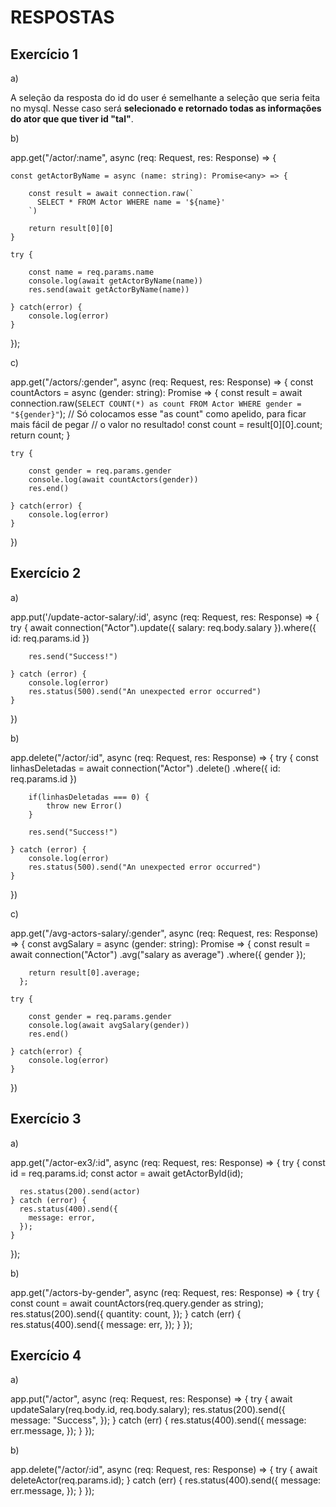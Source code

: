 # RESPOSTAS

## Exercício 1

a) 

A seleção da resposta do id do user é semelhante a seleção que seria feita no mysql. Nesse caso será **selecionado e retornado todas as informações do ator que que tiver id "tal"**. 

b) 

app.get("/actor/:name", async (req: Request, res: Response) => {
    
    const getActorByName = async (name: string): Promise<any> => {

        const result = await connection.raw(`
          SELECT * FROM Actor WHERE name = '${name}'
        `)
      
        return result[0][0]
    }
    
    try {

        const name = req.params.name
        console.log(await getActorByName(name))
        res.send(await getActorByName(name))

    } catch(error) {
        console.log(error)
    }
});

c) 

app.get("/actors/:gender", async (req: Request, res: Response) => {
    const countActors = async (gender: string): Promise<any> => {
        const result = await connection.raw(`
          SELECT COUNT(*) as count FROM Actor WHERE gender = "${gender}"
        `);
          // Só colocamos esse "as count" como apelido, para ficar mais fácil de pegar
          // o valor no resultado!
        const count = result[0][0].count;
        return count;
    }

    try {

        const gender = req.params.gender
        console.log(await countActors(gender))
        res.end()

    } catch(error) {
        console.log(error)
    }
    
})

## Exercício 2

a) 

app.put('/update-actor-salary/:id', async (req: Request, res: Response) => {
    try {
        await connection("Actor").update({
            salary: req.body.salary
        }).where({
            id: req.params.id
        })

        res.send("Success!")

    } catch (error) {
        console.log(error)
        res.status(500).send("An unexpected error occurred")
    }
})

b) 

app.delete("/actor/:id", async (req: Request, res: Response) => {
    try {
        const linhasDeletadas = await connection("Actor")
        .delete()
        .where({
            id: req.params.id
        })

        if(linhasDeletadas === 0) {
            throw new Error()
        }

        res.send("Success!")

    } catch (error) {
        console.log(error)
        res.status(500).send("An unexpected error occurred")
    }
})

c) 

app.get("/avg-actors-salary/:gender", async (req: Request, res: Response) => {
    const avgSalary = async (gender: string): Promise<any> => {
        const result = await connection("Actor")
          .avg("salary as average")
          .where({ gender });
      
        return result[0].average;
      };

    try {

        const gender = req.params.gender
        console.log(await avgSalary(gender))
        res.end()

    } catch(error) {
        console.log(error)
    }
    
})

## Exercício 3

a) 

app.get("/actor-ex3/:id", async (req: Request, res: Response) => {
    try {
      const id = req.params.id;
      const actor = await getActorById(id);
  
      res.status(200).send(actor)
    } catch (error) {
      res.status(400).send({
        message: error,
      });
    }
  });

b) 

app.get("/actors-by-gender", async (req: Request, res: Response) => {
try {
    const count = await countActors(req.query.gender as string);
    res.status(200).send({
    quantity: count,
    });
} catch (err) {
    res.status(400).send({
    message: err,
    });
}
});

## Exercício 4

a) 

app.put("/actor", async (req: Request, res: Response) => {
  try {
    await updateSalary(req.body.id, req.body.salary);
    res.status(200).send({
      message: "Success",
    });
  } catch (err) {
    res.status(400).send({
      message: err.message,
    });
  }
});

b) 

app.delete("/actor/:id", async (req: Request, res: Response) => {
  try {
    await deleteActor(req.params.id);
  } catch (err) {
    res.status(400).send({
      message: err.message,
    });
  }
});

